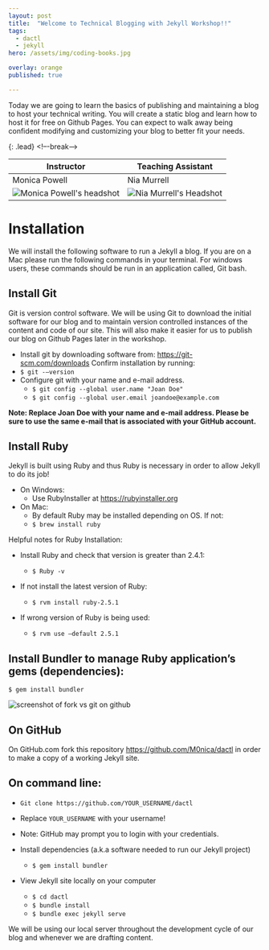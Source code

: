 ```yaml
---
layout: post
title:  "Welcome to Technical Blogging with Jekyll Workshop!!"
tags:
  - dactl
  - jekyll
hero: /assets/img/coding-books.jpg

overlay: orange
published: true

---
```



Today we are going to learn the basics of publishing and maintaining a blog to host your technical writing. You will create a static blog and learn how to host it for free on Github Pages. You can expect to walk away being confident modifying and customizing your blog to better fit your needs.

{: .lead}
<!–-break-–>

| Instructor | Teaching Assistant   |
|----------|-----------|
| Monica Powell   |     Nia Murrell |
| ![Monica Powell's headshot](/dactl/assets/img/monicapowell100.jpg)   |        ![ Nia Murrell's Headshot](/dactl/assets/img/NiaMurrell100.jpg) |    


# Installation


We will install the following software to run a Jekyll a blog. If you are on a Mac please run the following commands in your terminal. For windows users, these commands should be run in an application called, Git bash.


## Install Git
Git is version control software. We will be using Git to download the initial software for our blog and to maintain version controlled instances of the content and code of our site. This will also make it easier for us to publish our blog on Github Pages later in the workshop.

- Install git by downloading software from: https://git-scm.com/downloads
Confirm installation by running:
 - `$ git -—version`
- Configure git with your name and e-mail address.
  - `$ git config --global user.name "Joan Doe"`
  - `$ git config --global user.email joandoe@example.com`

**Note: Replace Joan Doe with your name and e-mail address. Please be sure to use the same e-mail that is associated with your GitHub account.**


## Install Ruby
Jekyll is built using Ruby and thus Ruby is necessary in order to allow Jekyll to do its job!

- On Windows:
  - Use RubyInstaller at https://rubyinstaller.org
- On Mac:
  - By default Ruby may be installed depending on OS. If not:
  - `$ brew install ruby`

Helpful notes for Ruby Installation:

- Install Ruby  and check that version is greater than 2.4.1:
  - `$ Ruby -v`

- If not install the latest version of Ruby:
  - `$ rvm install ruby-2.5.1`

- If wrong version of Ruby is being used:
  - `$ rvm use —default 2.5.1`

## Install Bundler to manage Ruby application’s gems (dependencies):
  `$ gem install bundler`

![screenshot of fork vs git on github](/dactl/assets/img/git-screenshot.png)

## On GitHub
On GitHub.com fork this repository https://github.com/M0nica/dactl in order to make a copy of a working Jekyll site.

## On command line:
 - `Git clone https://github.com/YOUR_USERNAME/dactl`
 - Replace `YOUR_USERNAME` with your username!
 - Note: GitHub may prompt you to login with your credentials.

- Install dependencies (a.k.a software needed to run our Jekyll project)
  - `$ gem install bundler`

- View Jekyll site locally on your computer
  - `$ cd dactl`
  - `$ bundle install`
  - `$ bundle exec jekyll serve`

We will be using our local server throughout the development cycle of our blog and whenever we are drafting content.

